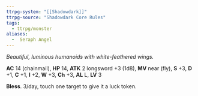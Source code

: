 ```yaml
---
ttrpg-system: "[[Shadowdark]]"
ttrpg-source: "Shadowdark Core Rules"
tags:
  - ttrpg/monster
aliases:
  -  Seraph Angel
---
```


_Beautiful, luminous humanoids with white-feathered wings._

**AC** 14 (chainmail), **HP** 14, **ATK** 2 longsword +3 (1d8), **MV** near (fly), **S** +3, **D** +1, **C** +1, **I** +2, **W** +3, **Ch** +3, **AL** L, **LV** 3

**Bless**. 3/day, touch one target to give it a luck token.

